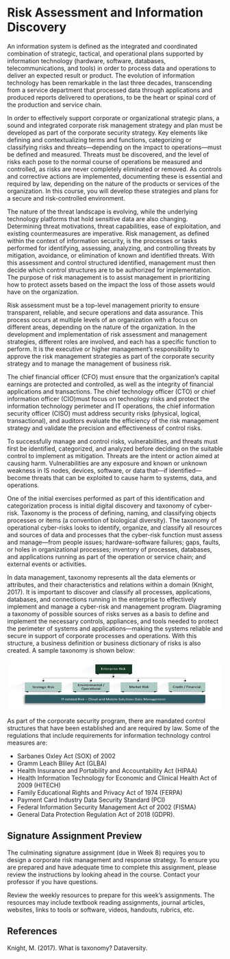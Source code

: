 # Risk Assessment and Information Discovery

An information system is defined as the integrated and coordinated combination of strategic, tactical, and operational plans supported by information technology (hardware, software, databases, telecommunications, and tools) in order to process data and operations to deliver an expected result or product. The evolution of information technology has been remarkable in the last three decades, transcending from a service department that processed data through applications and produced reports delivered to operations, to be the heart or spinal cord of the production and service chain.

In order to effectively support corporate or organizational strategic plans, a sound and integrated corporate risk management strategy and plan must be developed as part of the corporate security strategy. Key elements like defining and contextualizing terms and functions, categorizing or classifying risks and threats—depending on the impact to operations—must be defined and measured. Threats must be discovered, and the level of risks each pose to the normal course of operations be measured and controlled, as risks are never completely eliminated or removed. As controls and corrective actions are implemented, documenting these is essential and required by law, depending on the nature of the products or services of the organization. In this course, you will develop these strategies and plans for a secure and risk-controlled environment.

The nature of the threat landscape is evolving, while the underlying technology platforms that hold sensitive data are also changing. Determining threat motivations, threat capabilities, ease of exploitation, and existing countermeasures are imperative. Risk management, as defined within the context of information security, is the processes or tasks performed for identifying, assessing, analyzing, and controlling threats by mitigation, avoidance, or elimination of known and identified threats. With this assessment and control structured identified, management must then decide which control structures are to be authorized for implementation. The purpose of risk management is to assist management in prioritizing how to protect assets based on the impact the loss of those assets would have on the organization.

Risk assessment must be a top-level management priority to ensure transparent, reliable, and secure operations and data assurance. This process occurs at multiple levels of an organization with a focus on different areas, depending on the nature of the organization. In the development and implementation of risk assessment and management strategies, different roles are involved, and each has a specific function to perform. It is the executive or higher management’s responsibility to approve the risk management strategies as part of the corporate security strategy and to manage the management of business risk.

The chief financial officer (CFO) must ensure that the organization’s capital earnings are protected and controlled, as well as the integrity of financial applications and transactions. The chief technology officer (CTO) or chief information officer (CIO)must focus on technology risks and protect the information technology perimeter and IT operations, the chief information security officer (CISO) must address security risks (physical, logical, transactional), and auditors evaluate the efficiency of the risk management strategy and validate the precision and effectiveness of control risks.

To successfully manage and control risks, vulnerabilities, and threats must first be identified, categorized, and analyzed before deciding on the suitable control to implement as mitigation. Threats are the intent or action aimed at causing harm. Vulnerabilities are any exposure and known or unknown weakness in IS nodes, devices, software, or data that—if identified—become threats that can be exploited to cause harm to systems, data, and operations.

One of the initial exercises performed as part of this identification and categorization process is initial digital discovery and taxonomy of cyber-risk. Taxonomy is the process of defining, naming, and classifying objects processes or items (a convention of biological diversity). The taxonomy of operational cyber-risks looks to identify, organize, and classify all resources and sources of data and processes that the cyber-risk function must assess and manage—from people issues; hardware-software failures; gaps, faults, or holes in organizational processes; inventory of processes, databases, and applications running as part of the operation or service chain; and external events or activities.

In data management, taxonomy represents all the data elements or attributes, and their characteristics and relations within a domain (Knight, 2017). It is important to discover and classify all processes, applications, databases, and connections running in the enterprise to effectively implement and manage a cyber-risk and management program. Diagraming a taxonomy of possible sources of risks serves as a basis to define and implement the necessary controls, appliances, and tools needed to protect the perimeter of systems and applications—making the systems reliable and secure in support of corporate processes and operations. With this structure, a business definition or business dictionary of risks is also created. A sample taxonomy is shown below:

![taxonomy_risk.png](taxonomy_risk.png)

As part of the corporate security program, there are mandated control structures that have been established and are required by law. Some of the regulations that include requirements for information technology control measures are:

* Sarbanes Oxley Act (SOX) of 2002
* Gramm Leach Bliley Act (GLBA)
* Health Insurance and Portability and Accountability Act (HIPAA)
* Health Information Technology for Economic and Clinical Health Act of 2009 (HITECH)
* Family Educational Rights and Privacy Act of 1974 (FERPA)
* Payment Card Industry Data Security Standard (PCI)
* Federal Information Security Management Act of 2002 (FISMA)
* General Data Protection Regulation Act of 2018 (GDPR).  

## Signature Assignment Preview

The culminating signature assignment (due in Week 8) requires you to design a corporate risk management and response strategy. To ensure you are prepared and have adequate time to complete this assignment, please review the instructions by looking ahead in the course. Contact your professor if you have questions.

Review the weekly resources to prepare for this week’s assignments. The resources may include textbook reading assignments, journal articles, websites, links to tools or software, videos, handouts, rubrics, etc.

## References

Knight, M. (2017). What is taxonomy? Dataversity.
